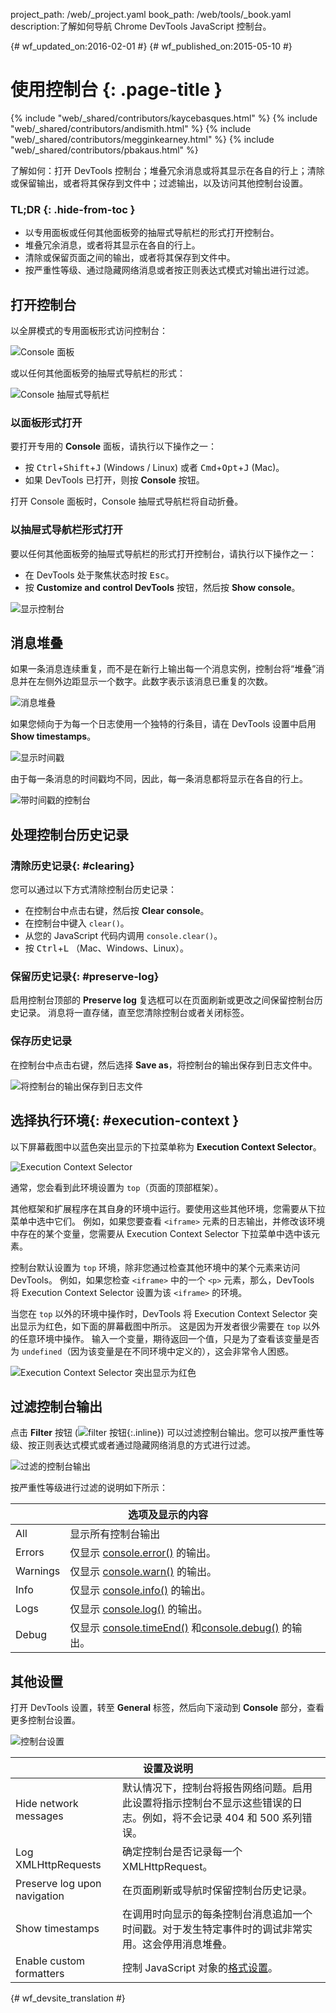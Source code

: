 project_path: /web/_project.yaml
book_path: /web/tools/_book.yaml
description:了解如何导航 Chrome DevTools JavaScript 控制台。

{# wf_updated_on:2016-02-01 #}
{# wf_published_on:2015-05-10 #}

# 使用控制台 {: .page-title }

{% include "web/_shared/contributors/kaycebasques.html" %}
{% include "web/_shared/contributors/andismith.html" %}
{% include "web/_shared/contributors/megginkearney.html" %}
{% include "web/_shared/contributors/pbakaus.html" %}

了解如何：打开 DevTools 控制台；堆叠冗余消息或将其显示在各自的行上；清除或保留输出，或者将其保存到文件中；过滤输出，以及访问其他控制台设置。




### TL;DR {: .hide-from-toc }
- 以专用面板或任何其他面板旁的抽屉式导航栏的形式打开控制台。
- 堆叠冗余消息，或者将其显示在各自的行上。
- 清除或保留页面之间的输出，或者将其保存到文件中。
- 按严重性等级、通过隐藏网络消息或者按正则表达式模式对输出进行过滤。

## 打开控制台

以全屏模式的专用面板形式访问控制台：

![Console 面板](images/console-panel.png)

或以任何其他面板旁的抽屉式导航栏的形式：

![Console 抽屉式导航栏](images/console-drawer.png)

### 以面板形式打开

要打开专用的 **Console** 面板，请执行以下操作之一：

* 按 <kbd>Ctrl</kbd>+<kbd>Shift</kbd>+<kbd>J</kbd> (Windows / Linux) 或者 <kbd>Cmd</kbd>+<kbd>Opt</kbd>+<kbd class="kbd">J</kbd> (Mac)。
* 如果 DevTools 已打开，则按 **Console** 按钮。

打开 Console 面板时，Console 抽屉式导航栏将自动折叠。

### 以抽屉式导航栏形式打开

要以任何其他面板旁的抽屉式导航栏的形式打开控制台，请执行以下操作之一：

* 在 DevTools 处于聚焦状态时按 <kbd>Esc</kbd>。
* 按 **Customize and control DevTools** 按钮，然后按 **Show console**。


![显示控制台](images/show-console.png)

## 消息堆叠

如果一条消息连续重复，而不是在新行上输出每一个消息实例，控制台将“堆叠”消息并在左侧外边距显示一个数字。此数字表示该消息已重复的次数。


![消息堆叠](images/message-stacking.png)

如果您倾向于为每一个日志使用一个独特的行条目，请在 DevTools 设置中启用 **Show timestamps**。


![显示时间戳](images/show-timestamps.png)

由于每一条消息的时间戳均不同，因此，每一条消息都将显示在各自的行上。


![带时间戳的控制台](images/timestamped-console.png)

## 处理控制台历史记录

### 清除历史记录{: #clearing}

您可以通过以下方式清除控制台历史记录：

* 在控制台中点击右键，然后按 **Clear console**。
* 在控制台中键入 `clear()`。
* 从您的 JavaScript 代码内调用 `console.clear()`。
* 按 <kbd class="kbd">Ctrl</kbd>+<kbd class="kbd">L</kbd> （Mac、Windows、Linux）。


### 保留历史记录{: #preserve-log}

启用控制台顶部的 **Preserve log** 复选框可以在页面刷新或更改之间保留控制台历史记录。
消息将一直存储，直至您清除控制台或者关闭标签。


### 保存历史记录

在控制台中点击右键，然后选择 **Save as**，将控制台的输出保存到日志文件中。


![将控制台的输出保存到日志文件](images/console-save-as.png)

## 选择执行环境{: #execution-context }

以下屏幕截图中以蓝色突出显示的下拉菜单称为 **Execution Context Selector**。


![Execution Context Selector](images/execution-context-selector.png)

通常，您会看到此环境设置为 `top`（页面的顶部框架）。

其他框架和扩展程序在其自身的环境中运行。要使用这些其他环境，您需要从下拉菜单中选中它们。
例如，如果您要查看 `<iframe>` 元素的日志输出，并修改该环境中存在的某个变量，您需要从 Execution Context Selector 下拉菜单中选中该元素。




控制台默认设置为 `top` 环境，除非您通过检查其他环境中的某个元素来访问 DevTools。
例如，如果您检查 `<iframe>` 中的一个 `<p>` 元素，那么，DevTools 将 Execution Context Selector 设置为该 `<iframe>` 的环境。



当您在 `top` 以外的环境中操作时，DevTools 将 Execution Context Selector 突出显示为红色，如下面的屏幕截图中所示。
这是因为开发者很少需要在 `top` 以外的任意环境中操作。
输入一个变量，期待返回一个值，只是为了查看该变量是否为 `undefined`（因为该变量是在不同环境中定义的），这会非常令人困惑。



![Execution Context Selector 突出显示为红色](images/non-top-context.png)

## 过滤控制台输出

点击 **Filter** 按钮 
(![filter 按钮](images/filter-button.png){:.inline})
可以过滤控制台输出。您可以按严重性等级、按正则表达式模式或者通过隐藏网络消息的方式进行过滤。


![过滤的控制台输出](images/filtered-console.png)

按严重性等级进行过滤的说明如下所示：

<table class="responsive">
  <thead>
     <tr>
      <th colspan="2">选项及显示的内容</th>
    </tr>   
  </thead>
  <tbody>
  <tr>
    <td>All</td>
    <td>显示所有控制台输出</td>
  </tr>
  <tr>
    <td>Errors</td>
    <td>仅显示 <a href="/web/tools/chrome-devtools/debug/console/console-reference#consoleerrorobject--object-">console.error()</a> 的输出。</td>
  </tr>
  <tr>
    <td>Warnings</td>
    <td>仅显示 <a href="/web/tools/chrome-devtools/debug/console/console-reference#consolewarnobject--object-">console.warn()</a> 的输出。</td>
  </tr>
  <tr>
    <td>Info</td>
    <td>仅显示 <a href="/web/tools/chrome-devtools/debug/console/console-reference#consoleinfoobject--object-">console.info()</a> 的输出。</td>
  </tr>
  <tr>
    <td>Logs</td>
    <td>仅显示 <a href="/web/tools/chrome-devtools/debug/console/console-reference#consolelogobject--object-">console.log()</a> 的输出。</td>
  </tr>
  <tr>
    <td>Debug</td>
    <td>仅显示 <a href="/web/tools/chrome-devtools/debug/console/console-reference#consoletimeendlabel">console.timeEnd()</a> 和<a href="/web/tools/chrome-devtools/debug/console/console-reference#consoledebugobject--object-">console.debug()</a> 的输出。</td>
  </tr>
  </tbody>
</table>

## 其他设置

打开 DevTools 设置，转至 **General** 标签，然后向下滚动到 **Console** 部分，查看更多控制台设置。


![控制台设置](images/console-settings.png)

<table class="responsive">
  <thead>
     <tr>
      <th colspan="2">设置及说明</th>
    </tr>   
  </thead>
  <tbody>
  <tr>
    <td>Hide network messages</td>
    <td>默认情况下，控制台将报告网络问题。启用此设置将指示控制台不显示这些错误的日志。例如，将不会记录 404 和 500 系列错误。</td>
  </tr>
  <tr>
    <td>Log XMLHttpRequests</td>
    <td>确定控制台是否记录每一个 XMLHttpRequest。</td>
  </tr>
  <tr>
    <td>Preserve log upon navigation</td>
    <td>在页面刷新或导航时保留控制台历史记录。</td>
  </tr>
  <tr>
    <td>Show timestamps</td>
    <td>在调用时向显示的每条控制台消息追加一个时间戳。对于发生特定事件时的调试非常实用。这会停用消息堆叠。</td>
  </tr>
  <tr>
    <td>Enable custom formatters</td>
    <td>控制 JavaScript 对象的<a href="https://docs.google.com/document/d/1FTascZXT9cxfetuPRT2eXPQKXui4nWFivUnS_335T3U/preview">格式设置</a>。</td>
  </tr>
  </tbody>
</table>


{# wf_devsite_translation #}
